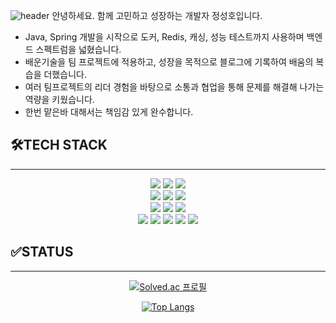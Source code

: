 ![header](https://capsule-render.vercel.app/api?type=wave&color=auto&height=300&section=header&text=%20😁%20Wellcome%20to%20JSH%20GitHub&fontSize=60)
안녕하세요. 함께 고민하고 성장하는 개발자 정성호입니다.
- Java, Spring 개발을 시작으로 도커, Redis, 캐싱, 성능 테스트까지 사용하며 백엔드 스펙트럼을 넓혔습니다.
- 배운기술을 팀 프로젝트에 적용하고, 성장을 목적으로 블로그에 기록하여 배움의 복습을 더했습니다.
- 여러 팀프로젝트의 리더 경험을 바탕으로 소통과 협업을 통해 문제를 해결해 나가는 역량을 키웠습니다.
- 한번 맡은바 대해서는 책임감 있게 완수합니다.

## 🛠️TECH STACK
***
<p align="center">
  <img src="https://img.shields.io/badge/Java-%23ED8B00.svg?style=for-the-badge&logo=openjdk&logoColor=white" />
  <img src="https://img.shields.io/badge/Spring-6DB33F?style=for-the-badge&logo=spring&logoColor=white" />
  <img src="https://img.shields.io/badge/MySQL-4479A1?style=for-the-badge&logo=mysql&logoColor=white" />
  <br>
  <img src="https://img.shields.io/badge/Docker-2496ED?style=for-the-badge&logo=docker&logoColor=white" />
  <img src="https://img.shields.io/badge/AWS-232F3E?style=for-the-badge&logo=amazonaws&logoColor=white" />
  <img src="https://img.shields.io/badge/GitHub_Actions-2088FF?style=for-the-badge&logo=github-actions&logoColor=white" />
  <br>
  <img src="https://img.shields.io/badge/JPA-007396?style=for-the-badge&logo=java&logoColor=white" />
  <img src="https://img.shields.io/badge/Redis-DC382D?style=for-the-badge&logo=redis&logoColor=white" />
  <img src="https://img.shields.io/badge/Memcached-0769AD?style=for-the-badge&logo=memcached&logoColor=white" />
  <br>
  <img src="https://img.shields.io/badge/Git-F05032?style=for-the-badge&logo=git&logoColor=white" />
  <img src="https://img.shields.io/badge/GitHub-181717?style=for-the-badge&logo=github&logoColor=white" />
  <img src="https://img.shields.io/badge/Slack-4A154B?style=for-the-badge&logo=slack&logoColor=white" />
  <img src="https://img.shields.io/badge/IntelliJ-000000?style=for-the-badge&logo=intellij-idea&logoColor=white" />
  <img src="https://img.shields.io/badge/Notion-000000?style=for-the-badge&logo=notion&logoColor=white" />
  <br>
</p>

## ✅STATUS
***
<p align="center">
  <a href="https://solved.ac/profile/jshstar">
    <img src="http://mazassumnida.wtf/api/v2/generate_badge?boj=jshstar" alt="Solved.ac 프로필" />
  </a>
</p>

<p align="center">
  <a href="https://github.com/anuraghazra/github-readme-stats">
    <img src="https://github-readme-stats.vercel.app/api/top-langs/?username=jshstar&exclude_repo=project-todo" alt="Top Langs" />
  </a>
</p>

